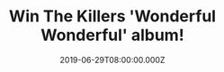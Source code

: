 ---
campaign-uuid: "c-ade3d42c-a3dd-4143-8cf0-e9a94ce92521"
type: "Competition"
category: "Music"
date: "2019-06-29T08:00:00.000Z"
end-date: "2019-07-29T23:59:00.000Z"
disable-form: false
is_promoted: false
has_entry_page: true
title: "Win The Killers 'Wonderful Wonderful' album!"
competition-description: "<p>Wonderful Wonderful is The Killers fifth studio album.\
  \ Wonderful Wonderful is a glossy pop album with sonics as slick and glistening\
  \ as a brand-new Vegas skyscraper. In parts it's introspective and in others has\
  \ a U2 stadium punch or channels the energy of 80's Springsteen.</p>\n<p>We are\
  \ giving away a copy of The Killers album to one lucky NME AAA member to win. Want\
  \ it? Click below for a chance to win.</p>\n"
hero-header: "Win The Killers 'Wonderful Wonderful' album!"
terms-confirmation: "N/A"
banner-img: "https://assets.expresslyapp.com/asset-7f630263-9d6d-47fe-97d9-3c65431102c2.jpg"
logo-left-href: "aaa.nme.com"
logo-left-image: "https://assets.expresslyapp.com/asset-16b7bea2-3043-434d-bbf0-200d11247341.jpg"
logo-left-title: "NME AAA"
bg-image-hero: "https://assets.expresslyapp.com/asset-e8483036-755e-465a-a5fa-b11347aefc89.jpg"
bg-image-first: "https://assets.expresslyapp.com/asset-a2faf012-1d48-4d30-a630-9683adbc7660.jpg"
section1-content: "<p>Wonderful Wonderful was produced by Jacknife Lee, it was recorded\
  \ at the group’s own Battle Born recording studio in Las Vegas, and at Jacknife’\
  s Los Angeles studio. The album art was shot by Anton Corbijn. Wonderful Wonderful\
  \ is a glossy pop album with sonics as slick and glistening as a brand-new Vegas\
  \ skyscraper. In parts it's introspective and in others has a U2 stadium punch or\
  \ channels the energy of 80's Springsteen.</p>\n<p>Enter the form below for a chance\
  \ to win it now!</p>\n<p>Good luck!</p>\n"
entry-title: "Win The Killers 'Wonderful Wonderful' album!"
entry-content: "<p>Enter the draw to win The Killers 'Wonderful Wonderful' album by\
  \ completing the form below before 23:59 on the 29th of July 2019.</p>\n"
has-winner: true
winner-title: "CONGRATULATIONS to Stephen M. who won the brand new album from The\
  \ Killers!"
winner-banner: "https://assets.expresslyapp.com/asset-5d35220e-fd8e-4324-8502-2123f6f31c83.jpg"
prize-description: "The Killers 'Wonderful Wonderful' album!"
special-conditions: "Multiple entries are allowed up to one every day."
country-restrictions:
- "GB"
---